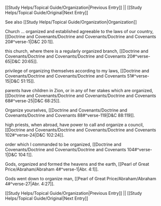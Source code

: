 [[Study Helps/Topical Guide/Organization|Previous Entry]]  ||  [[Study Helps/Topical Guide/Original|Next Entry]]

 See also [[Study Helps/Topical Guide/Organization|Organization]]

 Church ... organized and established agreeable to the laws of our country, [[Doctrine and Covenants/Doctrine and Covenants/Doctrine and Covenants 20#^verse-1|D&C 20:1]].

 this church, where there is a regularly organized branch, [[Doctrine and Covenants/Doctrine and Covenants/Doctrine and Covenants 20#^verse-65|D&C 20:65]].

 privilege of organizing themselves according to my laws, [[Doctrine and Covenants/Doctrine and Covenants/Doctrine and Covenants 51#^verse-15|D&C 51:15]].

 parents have children in Zion, or in any of her stakes which are organized, [[Doctrine and Covenants/Doctrine and Covenants/Doctrine and Covenants 68#^verse-25|D&C 68:25]].

 Organize yourselves, [[Doctrine and Covenants/Doctrine and Covenants/Doctrine and Covenants 88#^verse-119|D&C 88:119]].

 high priests, when abroad, have power to call and organize a council, [[Doctrine and Covenants/Doctrine and Covenants/Doctrine and Covenants 102#^verse-24|D&C 102:24]].

 order which I commanded to be organized, [[Doctrine and Covenants/Doctrine and Covenants/Doctrine and Covenants 104#^verse-1|D&C 104:1]].

 Gods, organized and formed the heavens and the earth, [[Pearl of Great Price/Abraham/Abraham 4#^verse-1|Abr. 4:1]].

 Gods went down to organize man, [[Pearl of Great Price/Abraham/Abraham 4#^verse-27|Abr. 4:27]].

[[Study Helps/Topical Guide/Organization|Previous Entry]]  ||  [[Study Helps/Topical Guide/Original|Next Entry]]